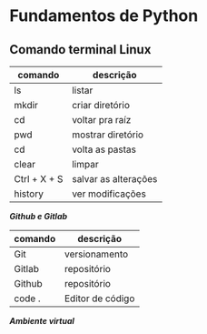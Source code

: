# Fundamentos de Python

## Comando terminal Linux


|comando     |descrição             |
|------------|----------------------|
|ls          | listar               |
|mkdir       | criar diretório      | 
|cd          | voltar pra raíz      |
|pwd         | mostrar diretório    |
|cd          | volta as pastas      | 
|clear       | limpar               |
|Ctrl + X + S| salvar as alterações |
|history     | ver modificações     |


**_Github e Gitlab_**

|comando         |descrição         |
|----------------|------------------|
|Git             |versionamento     |
|Gitlab          |repositório       |
|Github          |repositório       |
|code .          |Editor de código  |


**_Ambiente virtual_**


